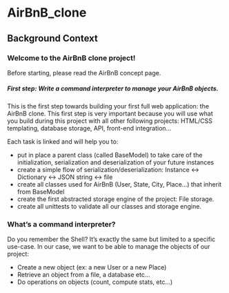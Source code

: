 # AirBnB_clone
## Background Context
### Welcome to the AirBnB clone project!
Before starting, please read the AirBnB concept page.
[![]()](https://youtu.be/E12Xc3H2xqo)
##### First step: Write a command interpreter to manage your AirBnB objects.
This is the first step towards building your first full web application: the AirBnB clone. This first step is very important because you will use what you build during this project with all other following projects: HTML/CSS templating, database storage, API, front-end integration…

Each task is linked and will help you to:

* put in place a parent class (called BaseModel) to take care of the initialization, serialization and deserialization of your future instances
* create a simple flow of serialization/deserialization: Instance <-> Dictionary <-> JSON string <-> file
* create all classes used for AirBnB (User, State, City, Place…) that inherit from BaseModel
* create the first abstracted storage engine of the project: File storage.
* create all unittests to validate all our classes and storage engine.

### What’s a command interpreter?
Do you remember the Shell? It’s exactly the same but limited to a specific use-case. In our case, we want to be able to manage the objects of our project:

* Create a new object (ex: a new User or a new Place)
* Retrieve an object from a file, a database etc…
* Do operations on objects (count, compute stats, etc…)